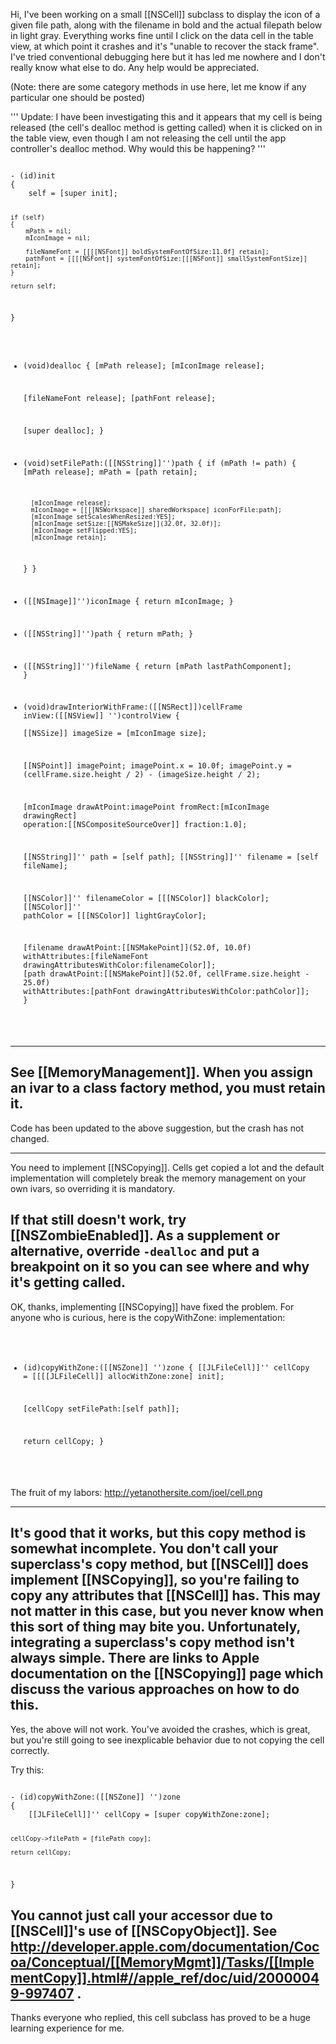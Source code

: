 Hi, I've been working on a small [[NSCell]] subclass to display the icon of a given file path, along with the filename in bold and the actual filepath below in light gray.  Everything works fine until I click on the data cell in the table view, at which point it crashes and it's "unable to recover the stack frame".  I've tried conventional debugging here but it has led me nowhere and I don't really know what else to do.  Any help would be appreciated.

(Note: there are some category methods in use here, let me know if any particular one should be posted)

'''
Update: I have been investigating this and it appears that my cell is being released (the cell's dealloc method is getting called) when it is clicked on in the table view, even though I am not releasing the cell until the app controller's dealloc method.  Why would this be happening?
'''

<code>
- (id)init
{
	self = [super init];
	
	if (self)
	{
		mPath = nil;
		mIconImage = nil;
		
		fileNameFont = [[[[NSFont]] boldSystemFontOfSize:11.0f] retain];
		pathFont = [[[[NSFont]] systemFontOfSize:[[[NSFont]] smallSystemFontSize]] retain];
	}
	
	return self;
}

- (void)dealloc
{
	[mPath release];
	[mIconImage release];
	
	[fileNameFont release];
	[pathFont release];
	
	[super dealloc];
}

- (void)setFilePath:([[NSString]]'')path
{
	if (mPath != path)
	{
		[mPath release];
		mPath = [path retain];
		
		[mIconImage release];
		mIconImage = [[[[NSWorkspace]] sharedWorkspace] iconForFile:path];
		[mIconImage setScalesWhenResized:YES];
		[mIconImage setSize:[[NSMakeSize]](32.0f, 32.0f)];
		[mIconImage setFlipped:YES];
		[mIconImage retain];
	}
}

- ([[NSImage]]'')iconImage
{
	return mIconImage;
}

- ([[NSString]]'')path
{
	return mPath;
}

- ([[NSString]]'')fileName
{
	return [mPath lastPathComponent];
}

- (void)drawInteriorWithFrame:([[NSRect]])cellFrame inView:([[NSView]] '')controlView
{	
	[[NSSize]] imageSize = [mIconImage size];
	
	[[NSPoint]] imagePoint;
	imagePoint.x = 10.0f;
	imagePoint.y = (cellFrame.size.height / 2) - (imageSize.height / 2);
	
	[mIconImage drawAtPoint:imagePoint fromRect:[mIconImage drawingRect] operation:[[NSCompositeSourceOver]] fraction:1.0];
	
	[[NSString]]'' path = [self path];
	[[NSString]]'' filename = [self fileName];
	
	[[NSColor]]'' filenameColor = [[[NSColor]] blackColor];
	[[NSColor]]'' pathColor = [[[NSColor]] lightGrayColor];
	
	[filename drawAtPoint:[[NSMakePoint]](52.0f, 10.0f) withAttributes:[fileNameFont drawingAttributesWithColor:filenameColor]];
	[path drawAtPoint:[[NSMakePoint]](52.0f, cellFrame.size.height - 25.0f) withAttributes:[pathFont drawingAttributesWithColor:pathColor]];
}
</code>

----
See [[MemoryManagement]]. When you assign an ivar to a class factory method, you must retain it.
----
Code has been updated to the above suggestion, but the crash has not changed.

----
You need to implement [[NSCopying]]. Cells get copied a lot and the default implementation will completely break the memory management on your own ivars, so overriding it is mandatory.

If that still doesn't work, try [[NSZombieEnabled]]. As a supplement or alternative, override <code>-dealloc</code> and put a breakpoint on it so you can see where and why it's getting called.
----
OK, thanks, implementing [[NSCopying]] have fixed the problem.  For anyone who is curious, here is the copyWithZone: implementation:
<code>
- (id)copyWithZone:([[NSZone]] '')zone
{
	[[JLFileCell]]'' cellCopy = [[[[JLFileCell]] allocWithZone:zone] init];
	
	[cellCopy setFilePath:[self path]];
	
	return cellCopy;
}
</code>

The fruit of my labors: http://yetanothersite.com/joel/cell.png

----
It's good that it works, but this copy method is somewhat incomplete. You don't call your superclass's copy method, but [[NSCell]] does implement [[NSCopying]], so you're failing to copy any attributes that [[NSCell]] has. This may not matter in this case, but you never know when this sort of thing may bite you. Unfortunately, integrating a superclass's copy method isn't always simple. There are links to Apple documentation on the [[NSCopying]] page which discuss the various approaches on how to do this.
----

Yes, the above will not work.  You've avoided the crashes, which is great, but you're still going to see inexplicable behavior due to not copying the cell correctly.  

Try this:

<code>
- (id)copyWithZone:([[NSZone]] '')zone
{
	[[JLFileCell]]'' cellCopy = [super copyWithZone:zone];

	cellCopy->filePath = [filePath copy];
	
	return cellCopy;
}
</code>

You cannot just call your accessor due to [[NSCell]]'s use of [[NSCopyObject]].  See http://developer.apple.com/documentation/Cocoa/Conceptual/[[MemoryMgmt]]/Tasks/[[ImplementCopy]].html#//apple_ref/doc/uid/20000049-997407 .
----
Thanks everyone who replied, this cell subclass has proved to be a huge learning experience for me.